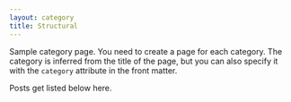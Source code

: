 ```yaml
---
layout: category
title: Structural
---
```


Sample category page. You need to create a page for each category.
The category is inferred from the title of the page, but you can also
specify it with the `category` attribute in the front matter.


Posts get listed below here.
